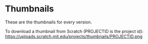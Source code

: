 # Thumbnails
These are the thumbnails for every version.

To download a thumbnail from Scratch (PROJECTID is the project id): https://uploads.scratch.mit.edu/projects/thumbnails/PROJECTID.png